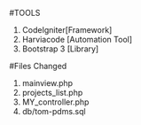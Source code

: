 #TOOLS
1. CodeIgniter[Framework]
2. Harviacode [Automation Tool]
3. Bootstrap 3 [Library]

#Files Changed
1. mainview.php
2. projects_list.php
3. MY_controller.php
4. db/tom-pdms.sql
